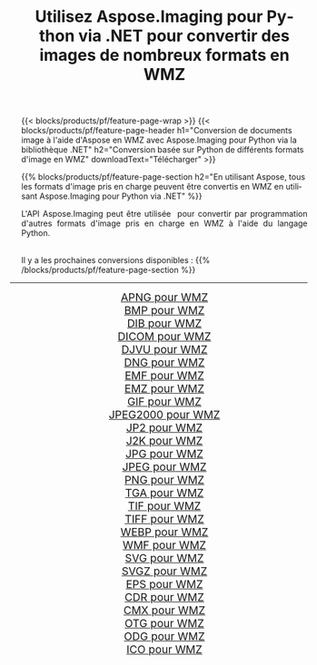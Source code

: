 ﻿---
title: Utilisez Aspose.Imaging pour Python via .NET pour convertir des images de nombreux formats en WMZ 
weight: 3920
url: /fr/python-net/conversion/to/wmz 
lang: fr
langdirlevel: 2
locales: zh-hans,ja,it,ru,de,es,fr,nl,id,lt,pl,pt,vi,tr,ko,zh-hant,ar,hi,th,sv,cs,uk,he
description: Vous pouvez utiliser Aspose.Imaging pour Python via la bibliothèque .NET pour convertir une variété de formats en WMZ
---

{{< blocks/products/pf/feature-page-wrap >}}
{{< blocks/products/pf/feature-page-header h1="Conversion de documents image à l'aide d'Aspose en WMZ avec Aspose.Imaging pour Python via la bibliothèque .NET" h2="Conversion basée sur Python de différents formats d'image en WMZ" downloadText="Télécharger" >}}


{{% blocks/products/pf/feature-page-section  h2="En utilisant Aspose, tous les formats d'image pris en charge peuvent être convertis en WMZ en utilisant Aspose.Imaging pour Python via .NET" %}}
<p align=justify>L'API Aspose.Imaging peut être utilisée  pour convertir par programmation d'autres formats d'image pris en charge en WMZ à l'aide du langage Python.</p>
<br/>
Il y a les prochaines conversions disponibles :
{{% /blocks/products/pf/feature-page-section %}}
<div class="container-fluid productfamilypage bg-gray">
    <div class="convertypes bg-gray agp-content section">
        <div class="container">
		<hr style="margin-left:-20px;"/>
		<div class="row other-converters" style="gap: 10px;font-size: 19px;text-align:center;">
		    <div class='col-md-2 other-converter remove-lp remove-rp'><a href="/imaging/fr/python-net/conversion/apng-to-wmz" style="padding:15px;">APNG pour WMZ</a></div>
<div class='col-md-2 other-converter remove-lp remove-rp'><a href="/imaging/fr/python-net/conversion/bmp-to-wmz" style="padding:15px;">BMP pour WMZ</a></div>
<div class='col-md-2 other-converter remove-lp remove-rp'><a href="/imaging/fr/python-net/conversion/dib-to-wmz" style="padding:15px;">DIB pour WMZ</a></div>
<div class='col-md-2 other-converter remove-lp remove-rp'><a href="/imaging/fr/python-net/conversion/dicom-to-wmz" style="padding:15px;">DICOM pour WMZ</a></div>
<div class='col-md-2 other-converter remove-lp remove-rp'><a href="/imaging/fr/python-net/conversion/djvu-to-wmz" style="padding:15px;">DJVU pour WMZ</a></div>
<div class='col-md-2 other-converter remove-lp remove-rp'><a href="/imaging/fr/python-net/conversion/dng-to-wmz" style="padding:15px;">DNG pour WMZ</a></div>
<div class='col-md-2 other-converter remove-lp remove-rp'><a href="/imaging/fr/python-net/conversion/emf-to-wmz" style="padding:15px;">EMF pour WMZ</a></div>
<div class='col-md-2 other-converter remove-lp remove-rp'><a href="/imaging/fr/python-net/conversion/emz-to-wmz" style="padding:15px;">EMZ pour WMZ</a></div>
<div class='col-md-2 other-converter remove-lp remove-rp'><a href="/imaging/fr/python-net/conversion/gif-to-wmz" style="padding:15px;">GIF pour WMZ</a></div>
<div class='col-md-2 other-converter remove-lp remove-rp'><a href="/imaging/fr/python-net/conversion/jpeg2000-to-wmz" style="padding:15px;">JPEG2000 pour WMZ</a></div>
<div class='col-md-2 other-converter remove-lp remove-rp'><a href="/imaging/fr/python-net/conversion/jp2-to-wmz" style="padding:15px;">JP2 pour WMZ</a></div>
<div class='col-md-2 other-converter remove-lp remove-rp'><a href="/imaging/fr/python-net/conversion/j2k-to-wmz" style="padding:15px;">J2K pour WMZ</a></div>
<div class='col-md-2 other-converter remove-lp remove-rp'><a href="/imaging/fr/python-net/conversion/jpg-to-wmz" style="padding:15px;">JPG pour WMZ</a></div>
<div class='col-md-2 other-converter remove-lp remove-rp'><a href="/imaging/fr/python-net/conversion/jpeg-to-wmz" style="padding:15px;">JPEG pour WMZ</a></div>
<div class='col-md-2 other-converter remove-lp remove-rp'><a href="/imaging/fr/python-net/conversion/png-to-wmz" style="padding:15px;">PNG pour WMZ</a></div>
<div class='col-md-2 other-converter remove-lp remove-rp'><a href="/imaging/fr/python-net/conversion/tga-to-wmz" style="padding:15px;">TGA pour WMZ</a></div>
<div class='col-md-2 other-converter remove-lp remove-rp'><a href="/imaging/fr/python-net/conversion/tif-to-wmz" style="padding:15px;">TIF pour WMZ</a></div>
<div class='col-md-2 other-converter remove-lp remove-rp'><a href="/imaging/fr/python-net/conversion/tiff-to-wmz" style="padding:15px;">TIFF pour WMZ</a></div>
<div class='col-md-2 other-converter remove-lp remove-rp'><a href="/imaging/fr/python-net/conversion/webp-to-wmz" style="padding:15px;">WEBP pour WMZ</a></div>
<div class='col-md-2 other-converter remove-lp remove-rp'><a href="/imaging/fr/python-net/conversion/wmf-to-wmz" style="padding:15px;">WMF pour WMZ</a></div>
<div class='col-md-2 other-converter remove-lp remove-rp'><a href="/imaging/fr/python-net/conversion/svg-to-wmz" style="padding:15px;">SVG pour WMZ</a></div>
<div class='col-md-2 other-converter remove-lp remove-rp'><a href="/imaging/fr/python-net/conversion/svgz-to-wmz" style="padding:15px;">SVGZ pour WMZ</a></div>
<div class='col-md-2 other-converter remove-lp remove-rp'><a href="/imaging/fr/python-net/conversion/eps-to-wmz" style="padding:15px;">EPS pour WMZ</a></div>
<div class='col-md-2 other-converter remove-lp remove-rp'><a href="/imaging/fr/python-net/conversion/cdr-to-wmz" style="padding:15px;">CDR pour WMZ</a></div>
<div class='col-md-2 other-converter remove-lp remove-rp'><a href="/imaging/fr/python-net/conversion/cmx-to-wmz" style="padding:15px;">CMX pour WMZ</a></div>
<div class='col-md-2 other-converter remove-lp remove-rp'><a href="/imaging/fr/python-net/conversion/otg-to-wmz" style="padding:15px;">OTG pour WMZ</a></div>
<div class='col-md-2 other-converter remove-lp remove-rp'><a href="/imaging/fr/python-net/conversion/odg-to-wmz" style="padding:15px;">ODG pour WMZ</a></div>
<div class='col-md-2 other-converter remove-lp remove-rp'><a href="/imaging/fr/python-net/conversion/ico-to-wmz" style="padding:15px;">ICO pour WMZ</a></div>
                </div>
        </div>
    </div>
</div>
<br/>

